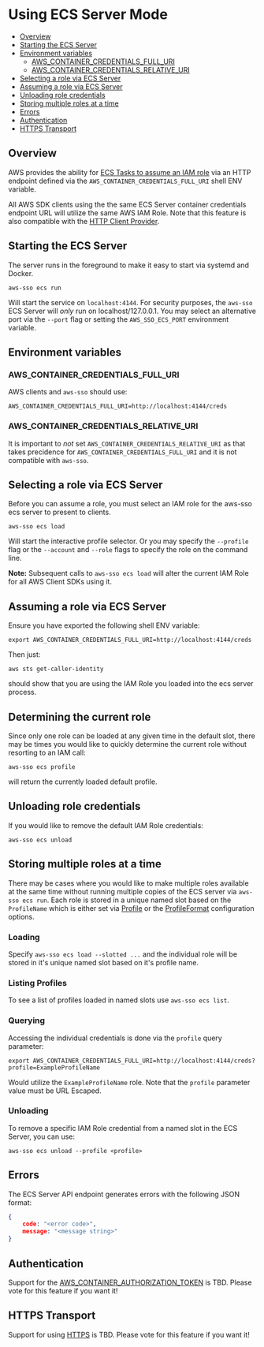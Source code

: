 # Using ECS Server Mode

 * [Overview](#overview)
 * [Starting the ECS Server](#starting-the-ecs-server)
 * [Environment variables](#environment-variables)
   * [AWS\_CONTAINER\_CREDENTIALS\_FULL\_URI](#aws-container-credentials-full-uri)
   * [AWS\_CONTAINER\_CREDENTIALS\_RELATIVE\_URI](#aws-container-credentials-relative-uri)
 * [Selecting a role via ECS Server](#selecting-a-role-via-ecs-server)
 * [Assuming a role via ECS Server](#assuming-a-role-via-ecs-server)
 * [Unloading role credentials](#unloading-role-credentials)
 * [Storing multiple roles at a time](#storing-multiple-roles-at-a-time)
 * [Errors](#errors)
 * [Authentication](#authentication)
 * [HTTPS Transport](#https-transport)

## Overview

AWS provides the ability for [ECS Tasks to assume an IAM role](
https://docs.aws.amazon.com/AmazonECS/latest/developerguide/task-iam-roles.html)
via an HTTP endpoint defined via the `AWS_CONTAINER_CREDENTIALS_FULL_URI` shell
ENV variable.

All AWS SDK clients using the the same ECS Server container credentials endpoint
URL will utilize the same AWS IAM Role.  Note that this feature is also compatible
with the [HTTP Client Provider](
https://pkg.go.dev/github.com/aws/aws-sdk-go-v2/credentials/endpointcreds).

## Starting the ECS Server

The server runs in the foreground to make it easy to start via systemd and Docker.

`aws-sso ecs run`

Will start the service on `localhost:4144`.   For security purposes, the `aws-sso`
ECS Server will _only_ run on localhost/127.0.0.1.  You may select an alternative
port via the `--port` flag or setting the `AWS_SSO_ECS_PORT` environment variable.

## Environment variables

### AWS\_CONTAINER\_CREDENTIALS\_FULL\_URI

AWS clients and `aws-sso` should use:

`AWS_CONTAINER_CREDENTIALS_FULL_URI=http://localhost:4144/creds`

### AWS\_CONTAINER\_CREDENTIALS\_RELATIVE\_URI

It is important to _not_ set `AWS_CONTAINER_CREDENTIALS_RELATIVE_URI`
as that takes precidence for `AWS_CONTAINER_CREDENTIALS_FULL_URI` and it is not
compatible with `aws-sso`.

## Selecting a role via ECS Server

Before you can assume a role, you must select an IAM role for the aws-sso ecs
server to present to clients.

`aws-sso ecs load`

Will start the interactive profile selector.  Or you may specify the `--profile`
flag or the `--account` and `--role` flags to specify the role on the command line.

**Note:** Subsequent calls to `aws-sso ecs load` will alter the current IAM Role
for all AWS Client SDKs using it.

## Assuming a role via ECS Server

Ensure you have exported the following shell ENV variable:

`export AWS_CONTAINER_CREDENTIALS_FULL_URI=http://localhost:4144/creds`

Then just:

`aws sts get-caller-identity`

should show that you are using the IAM Role you loaded into the ecs server process.

## Determining the current role

Since only one role can be loaded at any given time in the default slot, there
may be times you would like to quickly determine the current role without
resorting to an IAM call:

`aws-sso ecs profile`

will return the currently loaded default profile.

## Unloading role credentials

If you would like to remove the default IAM Role credentials:

`aws-sso ecs unload`

## Storing multiple roles at a time

There may be cases where you would like to make multiple roles available at the 
same time without running multiple copies of the ECS server via `aws-sso ecs run`.
Each role is stored in a unique named slot based on the `ProfileName` which is
either set via [Profile](config.md#Profile) or the [ProfileFormat](
config.md#ProfileFormat) configuration options.

### Loading

Specify `aws-sso ecs load --slotted ...` and the individual role will be stored in
it's unique named slot based on it's profile name.

### Listing Profiles

To see a list of profiles loaded in named slots use `aws-sso ecs list`.

### Querying

Accessing the individual credentials is done via the `profile` query parameter:

`export AWS_CONTAINER_CREDENTIALS_FULL_URI=http://localhost:4144/creds?profile=ExampleProfileName`

Would utilize the `ExampleProfileName` role.  Note that the `profile` parameter
value must be URL Escaped.

### Unloading

To remove a specific IAM Role credential from a named slot in the ECS Server,
you can use:

`aws-sso ecs unload --profile <profile>`

## Errors

The ECS Server API endpoint generates errors with the following JSON format:

```json
{
    code: "<error code>",
    message: "<message string>"
}
```

## Authentication

Support for the [AWS\_CONTAINER\_AUTHORIZATION\_TOKEN](
https://github.com/synfinatic/aws-sso-cli/issues/516) is TBD.  Please vote for
this feature if you want it!

## HTTPS Transport

Support for using [HTTPS](https://github.com/synfinatic/aws-sso-cli/issues/518)
is TBD.  Please vote for this feature if you want it!
